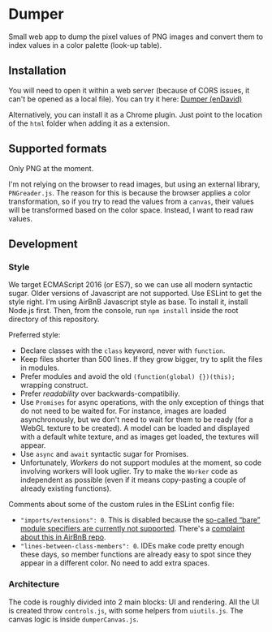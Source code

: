 Dumper
=======

Small web app to dump the pixel values of PNG images and convert them to index values in a color palette (look-up table).

Installation
------------

You will need to open it within a web server (because of CORS issues, it can't be opened as a local file). You can try it here: [Dumper (enDavid)](http://endavid.com/dumper/html/dumper.html)

Alternatively, you can install it as a Chrome plugin. Just point to the location of the `html` folder when adding it as a extension.

Supported formats
-----------------

Only PNG at the moment.

I'm not relying on the browser to read images, but using an external library, `PNGreader.js`. The reason for this is because the browser applies a color transformation, so if you try to read the values from a `canvas`, their values will be transformed based on the color space. Instead, I want to read raw values.

Development
-----------

### Style

We target ECMAScript 2016 (or ES7), so we can use all modern syntactic sugar. Older versions of Javascript are not supported.
Use ESLint to get the style right. I'm using AirBnB Javascript style as base. To install it, install Node.js first. Then, from the console, run `npm install` inside the root directory of this repository.

Preferred style:

* Declare classes with the `class` keyword, never with `function`.
* Keep files shorter than 500 lines. If they grow bigger, try to split the files in modules.
* Prefer modules and avoid the old `(function(global) {})(this);` wrapping construct.
* Prefer *readability* over backwards-compatibiliy.
* Use `Promises` for async operations, with the only exception of things that do not need to be waited for. For instance, images are loaded asynchronously, but we don't need to wait for them to be ready (for a WebGL texture to be created). A model can be loaded and displayed with a default white texture, and as images get loaded, the textures will appear.
* Use `async` and `await` syntactic sugar for Promises.
* Unfortunately, *Workers* do not support modules at the moment, so code involving workers will look uglier. Try to make the `Worker` code as independent as possible (even if it means copy-pasting a couple of already existing functions).

Comments about some of the custom rules in the ESLint config file:

* `"imports/extensions": 0`. This is disabled because the [so-called “bare” module specifiers are currently not supported](https://developers.google.com/web/fundamentals/primers/modules). There's a [complaint about this in AirBnB repo](https://github.com/airbnb/javascript/issues/1592).
* `"lines-between-class-members": 0`. IDEs make code pretty enough these days, so member functions are already easy to spot since they appear in a different color. No need to add extra spaces.

### Architecture

The code is roughly divided into 2 main blocks: UI and rendering. All the UI is created throw `controls.js`, with some helpers from `uiutils.js`. The canvas logic is inside `dumperCanvas.js`.
